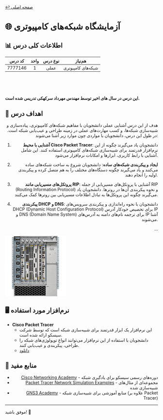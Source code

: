 [↩️ صفحه اصلی](/README.md)

# 🌐 آزمایشگاه شبکه‌های کامپیوتری

## 📊 اطلاعات کلی درس
<div align="center">

| کد درس | واحد | نوع درس | هم‌نیاز |
|:------:|:----:|:-------:|:-------:|
| 7777146 |  1   | عملی   | شبکه‌های کامپیوتری |

</div>

<br><br><br>

**این درس در سال های اخیر توسط مهندس مهرداد سرکهکی تدریس شده است.**


## 🎯 اهداف درس
<div align="right">
هدف از این درس آشنایی عملی دانشجویان با مفاهیم شبکه‌های کامپیوتری، پیاده‌سازی و شبیه‌سازی شبکه‌ها، و کسب مهارت‌های عملی در زمینه طراحی و عیب‌یابی شبکه است. در طول این درس، دانشجویان با مواردی چون موارد زیر آشنا می‌شوند:

1. **آشنایی با محیط Cisco Packet Tracer**: 
   دانشجویان یاد می‌گیرند چگونه از این نرم‌افزار قدرتمند برای شبیه‌سازی شبکه‌های کامپیوتری استفاده کنند. این شامل آشنایی با رابط کاربری، ابزارها و امکانات نرم‌افزار می‌شود.

2. **ایجاد و پیکربندی شبکه‌های ساده**: 
   دانشجویان شروع به ساخت شبکه‌های ساده می‌کنند و یاد می‌گیرند چگونه دستگاه‌های مختلف را به هم متصل کرده و پیکربندی اولیه را انجام دهند.

3. **پروتکل‌های مسیریابی مانند RIP**: 
   آشنایی با پروتکل‌های مسیریابی از جمله RIP (Routing Information Protocol) و نحوه پیکربندی آن‌ها در روترها. دانشجویان یاد می‌گیرند چگونه این پروتکل‌ها به تبادل اطلاعات مسیریابی بین روترها کمک می‌کنند.

4. **پیکربندی DHCP و DNS**: 
   دانشجویان با نحوه راه‌اندازی و پیکربندی سرویس‌های DHCP (Dynamic Host Configuration Protocol) برای تخصیص خودکار آدرس IP و DNS (Domain Name System) برای ترجمه نام‌های دامنه به آدرس‌های IP آشنا می‌شوند.

...

</div>

![gif](./تصاویر/200w.gif)

## 🖥️ نرم‌افزار مورد استفاده
- **Cisco Packet Tracer**
  - این نرم‌افزار یک ابزار قدرتمند برای شبیه‌سازی شبکه است که توسط شرکت سیسکو ارائه شده است.
  - دانشجویان با استفاده از این نرم‌افزار می‌توانند انواع توپولوژی‌های شبکه را طراحی، پیکربندی و عیب‌یابی کنند.
  - [دانلود](https://www.yasdl.com/102884/%D8%AF%D8%A7%D9%86%D9%84%D9%88%D8%AF-cisco-packet-tracer.html)


## 🔗 منابع مفید
<div align="right">

- [Cisco Networking Academy](https://www.netacad.com/) - دوره‌های رسمی سیسکو برای یادگیری شبکه
- [Packet Tracer Network Simulation Examples](https://www.packettracernetwork.com/) - مجموعه‌ای از مثال‌های شبیه‌سازی شده
- [GNS3 Academy](https://academy.gns3.com/) - منابع آموزشی برای شبیه‌سازی شبکه (علاوه بر Packet Tracer)

</div>



---

موفق باشید! 🌟


